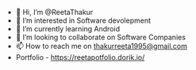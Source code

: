 - 👋 Hi, I’m @ReetaThakur
- 👀 I’m interested in Software devolepment
- 🌱 I’m currently learning Android
- 💞️ I’m looking to collaborate on Software Companies
- 📫 How to reach me on thakurreeta1995@gmail.com
- Portfolio - https://reetapotfolio.dorik.io/

<!---
ReetaThakur/ReetaThakur is a ✨ special ✨ repository because its `README.md` (this file) appears on your GitHub profile.
You can click the Preview link to take a look at your changes.
--->
